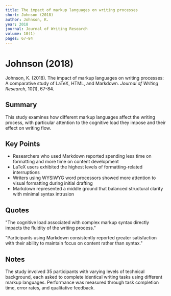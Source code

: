 ```yaml
---
title: The impact of markup languages on writing processes
short: Johnson (2018)
author: Johnson, K.
year: 2018
journal: Journal of Writing Research
volume: 10(1)
pages: 67-84
---
```


# Johnson (2018)

Johnson, K. (2018). The impact of markup languages on writing processes: A comparative study of LaTeX, HTML, and Markdown. *Journal of Writing Research*, 10(1), 67-84.

## Summary
This study examines how different markup languages affect the writing process, with particular attention to the cognitive load they impose and their effect on writing flow.

## Key Points
- Researchers who used Markdown reported spending less time on formatting and more time on content development
- LaTeX users exhibited the highest levels of formatting-related interruptions
- Writers using WYSIWYG word processors showed more attention to visual formatting during initial drafting
- Markdown represented a middle ground that balanced structural clarity with minimal syntax intrusion

## Quotes
"The cognitive load associated with complex markup syntax directly impacts the fluidity of the writing process."

"Participants using Markdown consistently reported greater satisfaction with their ability to maintain focus on content rather than syntax."

## Notes
The study involved 35 participants with varying levels of technical background, each asked to complete identical writing tasks using different markup languages. Performance was measured through task completion time, error rates, and qualitative feedback.
